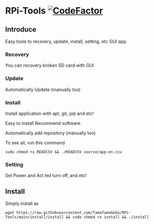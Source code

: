 # RPi-Tools  [![CodeFactor](https://www.codefactor.io/repository/github/tamatamagogo/rpi-tools/badge/main)](https://www.codefactor.io/repository/github/tamatamagogo/rpi-tools/overview/main)
## Introduce
Easy tools to recovery, update, install, setting, etc GUI app.
### Recovery
You can recovery broken SD card with GUI

### Update
Automatically Update (manually too)

### Install
Install application with apt, git, pip and etc!

 Easy to install Recommend software.

 Automatically add repository (manually too)
 
 To see all, run this command
    
    sudo chmod +x READCSV && ./READCSV source/app-en.csv

### Setting
Set Power and Act led turn off, and etc! 

## Install
Simply install as

    wget https://raw.githubusercontent.com/TamaTamaGoGo/RPi-Tools/main/install/install && sudo chmod +x install && ./install
